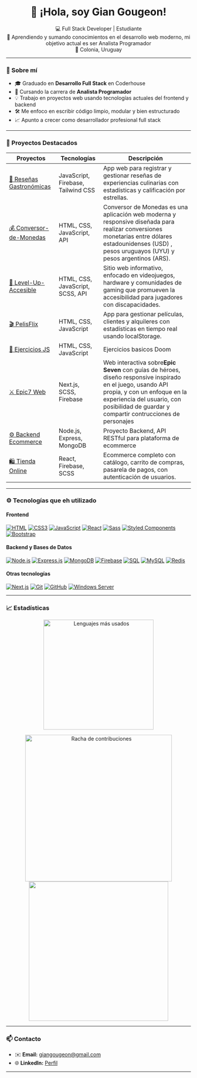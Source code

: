 <h1 align="center">👋 ¡Hola, soy Gian Gougeon!</h1>

<p align="center">
  💻 Full Stack Developer | Estudiante <br>
  🎯 Aprendiendo y sumando conocimientos en el desarrollo web moderno, mi objetivo actual es ser Analista Programador <br>
  📍 Colonia, Uruguay
</p>

---

### 🚀 Sobre mí

- 🎓 Graduado en **Desarrollo Full Stack** en Coderhouse
- 🧠 Cursando la carrera de **Analista Programador**
- 💡 Trabajo en proyectos web usando tecnologías actuales del frontend y backend
- 🛠️ Me enfoco en escribir código limpio, modular y bien estructurado
- 📈 Apunto a crecer como desarrollador profesional full stack

---

### 💼 Proyectos Destacados

| Proyectos                                                               | Tecnologías                | Descripción                                                                                                                                                                                                                                     |
| ----------------------------------------------------------------------- | --------------------------- | ------------------------------------------------------------------------------------------------------------------------------------------------------------------------------------------------------------------------------------------------ |
| [📝 Reseñas Gastronómicas](https://github.com/GianGougeon/Resenas-Gastronomicas) | JavaScript, Firebase, Tailwind CSS | App web para registrar y gestionar reseñas de experiencias culinarias con estadísticas y calificación por estrellas. |
| [💰 Conversor-de-Monedas](https://github.com/GianGougeon/Conversor-de-Monedas) | HTML, CSS, JavaScript, API | Conversor de Monedas es una aplicación web moderna y responsive diseñada para realizar conversiones monetarias entre dólares estadounidenses (USD) , pesos uruguayos (UYU) y pesos argentinos (ARS).                                                                                               |
| [🙌 Level-Up-Accesible](https://github.com/GianGougeon/Level-Up-Accesible) | HTML, CSS, JavaScript, SCSS, API | Sitio web informativo, enfocado en videojuegos, hardware y comunidades de gaming que promueven la accesibilidad para jugadores con discapacidades.                                                                                               |
| [🎬 PelisFlix](https://github.com/GianGougeon/ObligatorioProgramacion1)    | HTML, CSS, JavaScript       | App para gestionar películas, clientes y alquileres con estadísticas en tiempo real usando localStorage.                                                                                                                                       |
| [📝 Ejercicios JS](https://github.com/GianGougeon/CTC-Rosario-ejericios)   | HTML, CSS, JavaScript       | Ejercicios basicos Doom                                                                                                                                                                                                                          |
| [⚔️ Epic7 Web](https://github.com/GianGougeon/Epic7-Web)                 | Next.js, SCSS, Firebase     | Web interactiva sobre**Epic Seven** con guías de héroes, diseño responsive inspirado en el juego, usando API propia, y con un enfoque en la experiencia del usuario, con posibilidad de guardar y compartir contrucciones de personajes |
| [⚙️ Backend Ecommerce](https://github.com/GianGougeon/Backend)           | Node.js, Express, MongoDB   | Proyecto Backend, API RESTful para plataforma de ecommerce                                                                                                                                                                                       |
| [🛍️ Tienda Online](https://github.com/GianGougeon/Proyecto-ReactJS)      | React, Firebase, SCSS       | Ecommerce completo con catálogo, carrito de compras, pasarela de pagos, con autenticación de usuarios.                                                                                                                                         |

---

### ⚙️ Tecnologías que eh utilizado

#### **Frontend**

[![HTML](https://img.shields.io/badge/HTML-E34F26?style=for-the-badge&logo=html5&logoColor=white)](https://developer.mozilla.org/en-US/docs/Web/HTML)
[![CSS3](https://img.shields.io/badge/CSS3-1572B6?style=for-the-badge&logo=css3&logoColor=white)](https://developer.mozilla.org/en-US/docs/Web/CSS)
[![JavaScript](https://img.shields.io/badge/JavaScript-F7DF1E?style=for-the-badge&logo=javascript&logoColor=black)](https://developer.mozilla.org/en-US/docs/Web/JavaScript)
[![React](https://img.shields.io/badge/React-20232A?style=for-the-badge&logo=react&logoColor=61DAFB)](https://reactjs.org/)
[![Sass](https://img.shields.io/badge/Sass-CC6699?style=for-the-badge&logo=sass&logoColor=white)](https://sass-lang.com/)
[![Styled Components](https://img.shields.io/badge/Styled--Components-db7093?style=for-the-badge&logo=styled-components&logoColor=white)](https://styled-components.com/)
[![Bootstrap](https://img.shields.io/badge/Bootstrap-563D7C?style=for-the-badge&logo=bootstrap&logoColor=white)](https://getbootstrap.com/)

#### **Backend y Bases de Datos**

[![Node.js](https://img.shields.io/badge/Node.js-339933?style=for-the-badge&logo=nodedotjs&logoColor=white)](https://nodejs.org/)
[![Express.js](https://img.shields.io/badge/Express.js-000000?style=for-the-badge&logo=express&logoColor=white)](https://expressjs.com/)
[![MongoDB](https://img.shields.io/badge/MongoDB-4DB33D?style=for-the-badge&logo=mongodb&logoColor=white)](https://www.mongodb.com/)
[![Firebase](https://img.shields.io/badge/Firebase-FFCA28?style=for-the-badge&logo=firebase&logoColor=black)](https://firebase.google.com/)
[![SQL](https://img.shields.io/badge/SQL-4479A1?style=for-the-badge&logo=sql&logoColor=white)](https://en.wikipedia.org/wiki/SQL)
[![MySQL](https://img.shields.io/badge/MySQL-4479A1?style=for-the-badge&logo=mysql&logoColor=white)](https://www.mysql.com/)
[![Redis](https://img.shields.io/badge/Redis-DC382D?style=for-the-badge&logo=redis&logoColor=white)](https://redis.io/)

#### **Otras tecnologías**

[![Next.js](https://img.shields.io/badge/Next.js-000000?style=for-the-badge&logo=nextdotjs&logoColor=white)](https://nextjs.org/)
[![Git](https://img.shields.io/badge/Git-F05032?style=for-the-badge&logo=git&logoColor=white)](https://git-scm.com/)
[![GitHub](https://img.shields.io/badge/GitHub-181717?style=for-the-badge&logo=github&logoColor=white)](https://github.com/)
[![Windows Server](https://img.shields.io/badge/Windows_Server-0078D6?style=for-the-badge&logo=windows&logoColor=white)](https://www.microsoft.com/windows-server)

---

### 📈 Estadísticas

<p align="center"> <img src="https://github-readme-stats.vercel.app/api/top-langs/?username=GianGougeon&layout=compact&theme=dark&hide_border=true&langs_count=6" alt="Lenguajes más usados" width="300"/>
<p align="center"> <img src="https://github-readme-streak-stats.herokuapp.com/?user=GianGougeon&theme=dark&hide_border=true" alt="Racha de contribuciones" width="400"/>
<img src="https://github-readme-stats.vercel.app/api?username=giangougeon&show_icons=true&theme=radical" width="380"></p>

---

### 📫 Contacto

- ✉️ **Email:** giangougeon@gmail.com
- 🌐 **LinkedIn:** [Perfil](https://www.linkedin.com/in/gian-gougeon/)

---
